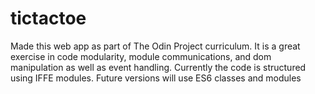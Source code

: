 # tictactoe
Made this web app as part of The Odin Project curriculum. It is a great exercise in code modularity, module communications, and dom manipulation as well as event handling. Currently the code is structured using IFFE modules. Future versions will use ES6 classes and modules

